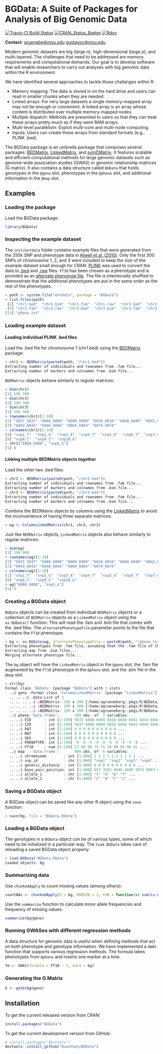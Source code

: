 BGData: A Suite of Packages for Analysis of Big Genomic Data
============================================================

[![Travis-CI Build Status](https://travis-ci.org/QuantGen/BGData.svg?branch=master)](https://travis-ci.org/QuantGen/BGData)
[![CRAN_Status_Badge](http://www.r-pkg.org/badges/version/BGData)](https://CRAN.R-project.org/package=BGData)
[![Rdoc](http://www.rdocumentation.org/badges/version/BGData)](http://www.rdocumentation.org/packages/BGData)

**Contact**: gruenebe@msu.edu gustavoc@msu.edu

Modern genomic datasets are big (large *n*), high-dimensional (large *p*), and multi-layered. The challenges that need to be addressed are memory requirements and computational demands. Our goal is to develop software that will enable researchers to carry out analyses with big genomic data within the R environment.

We have identified several approaches to tackle those challanges within R:

- Memory mapping: The data is stored in on the hard drive and users can read in smaller chunks when they are needed.
- Linked arrays: For very large datasets a single memory-mapped array may not be enough or convenient. A linked array is an array whose content is distributed over multiple memory-mapped nodes.
- Multiple dispatch: Methods are presented to users so that they can treat these arrays pretty much as if they were RAM arrays.
- Multi-level parallelism: Exploit multi-core and multi-node computing.
- Inputs: Users can create these arrays from standard formats (e.g., PLINK .bed).

The BGData package is an umbrella package that comprises several packages: [BEDMatrix](https://github.com/QuantGen/BEDMatrix), [LinkedMatrix](https://github.com/QuantGen/LinkedMatrix), and [symDMatrix](https://github.com/QuantGen/symDMatrix). It features scalable and efficient computational methods for large genomic datasets such as genome-wide association studies (GWAS) or genomic relationship matrices (G matrix). It also contains a data structure called `BGData` that holds genotypes in the `@geno` slot, phenotypes in the `@pheno` slot, and additional information in the `@map` slot.


Examples
--------

### Loading the package

Load the BGData package:

```R
library(BGData)
```

### Inspecting the example dataset

The `inst/extdata` folder contains example files that were generated from the 250k SNP and phenotype data in [Atwell et al. (2010)](http://www.nature.com/nature/journal/v465/n7298/full/nature08800.html). Only the first 300 SNPs of chromosome 1, 2, and 3 were included to keep the size of the example dataset small enough for CRAN. [PLINK](https://www.cog-genomics.org/plink2) was used to convert the data to [.bed](https://www.cog-genomics.org/plink2/input#bed) and [.raw](https://www.cog-genomics.org/plink2/input#raw) files. `FT10` has been chosen as a phenotype and is provided as an [alternate phenotype file](https://www.cog-genomics.org/plink2/input#pheno). The file is intentionally shuffled to demonstrate that the additional phenotypes are put in the same order as the rest of the phenotypes.

```R
> path <- system.file("extdata", package = "BGData")
> list.files(path)
 [1] "chr1.bed"  "chr1.bim"  "chr1.fam"  "chr1.raw"  "chr2.bed"  "chr2.bim"
 [7] "chr2.fam"  "chr2.raw"  "chr3.bed"  "chr3.bim"  "chr3.fam"  "chr3.raw"
[13] "pheno.txt"
```

### Loading example dataset

#### Loading individual PLINK .bed files

Load the .bed file for chromosome 1 (chr1.bed) using the [BEDMatrix](https://github.com/QuantGen/BEDMatrix) package:

```R
> chr1 <- BEDMatrix(paste0(path, "/chr1.bed"))
Extracting number of individuals and rownames from .fam file...
Extracting number of markers and colnames from .bim file...
```

`BEDMatrix` objects behave similarly to regular matrices:

```R
> dim(chr1)
[1] 199 300
> dim(chr2)
[1] 199 300
> dim(chr3)
[1] 199 300
> rownames(chr1)[1:10]
[1] "5837_5837" "6008_6008" "6009_6009" "6016_6016" "6040_6040" "6042_6042"
[7] "6043_6043" "6046_6046" "6064_6064" "6074_6074"
> colnames(chr1)[1:10]
[1] "snp1_T"  "snp2_G"  "snp3_A"  "snp4_T"  "snp5_G"  "snp6_T"  "snp7_C"
[8] "snp8_C"  "snp9_C"  "snp10_G"
> chr1["6008_6008", "snp5_G"]
[1] 0
```

#### Linking multiple BEDMatrix objects together

Load the other two .bed files:

```R
> chr2 <- BEDMatrix(paste0(path, "/chr2.bed"))
Extracting number of individuals and rownames from .fam file...
Extracting number of markers and colnames from .bim file...
> chr3 <- BEDMatrix(paste0(path, "/chr3.bed"))
Extracting number of individuals and rownames from .fam file...
Extracting number of markers and colnames from .bim file...
```

Combine the BEDMatrix objects by columns using the [LinkedMatrix](https://github.com/QuantGen/LinkedMatrix) to avoid the inconvenience of having three separate matrices:

```R
> wg <- ColumnLinkedMatrix(chr1, chr2, chr3)
```

Just like `BEDMatrix` objects, `LinkedMatrix` objects also behave similarly to regular matrices:

```R
> dim(wg)
[1] 199 900
> rownames(wg)[1:10]
[1] "5837_5837" "6008_6008" "6009_6009" "6016_6016" "6040_6040" "6042_6042"
[7] "6043_6043" "6046_6046" "6064_6064" "6074_6074"
> colnames(wg)[1:10]
[1] "snp1_T"  "snp2_G"  "snp3_A"  "snp4_T"  "snp5_G"  "snp6_T"  "snp7_C"
[8] "snp8_C"  "snp9_C"  "snp10_G"
> wg["6008_6008", "snp5_G"]
[1] 0
```

### Creating a BGData object

`BGData` objects can be created from individual `BEDMatrix` objects or a collection of `BEDMatrix` objects as a `LinkedMatrix` object using the `as.BGData()` function. This will read the .fam and .bim file that comes with the .bed files. The `alternatePhenotypeFile` parameter points to the file that contains the `FT10` phenotype:

```R
> bg <- as.BGData(wg, alternatePhenotypeFile = paste0(path, "/pheno.txt"))
Extracting phenotypes from .fam file, assuming that the .fam file of the first BEDMatrix instance is representative of all the other nodes...
Extracting map from .bim files...
Merging alternate phenotype file...
```

The `bg` object will have the `LinkedMatrix` object in the `@geno` slot, the .fam file augmented by the `FT10` phenotype in the `@pheno` slot, and the .bim file in the `@map` slot.

```R
> str(bg)
Formal class 'BGData' [package "BGData"] with 3 slots
  ..@ geno :Formal class 'ColumnLinkedMatrix' [package "LinkedMatrix"] with 1 slot
  .. .. ..@ .Data:List of 3
  .. .. .. ..$ :BEDMatrix: 199 x 300 [/home/agrueneberg/.pkgs/R/BGData/extdata/chr1.bed]
  .. .. .. ..$ :BEDMatrix: 199 x 300 [/home/agrueneberg/.pkgs/R/BGData/extdata/chr2.bed]
  .. .. .. ..$ :BEDMatrix: 199 x 300 [/home/agrueneberg/.pkgs/R/BGData/extdata/chr3.bed]
  ..@ pheno:'data.frame':       199 obs. of  7 variables:
  .. ..$ FID      : int [1:199] 5837 6008 6009 6016 6040 6042 6043 6046 6064 6074 ...
  .. ..$ IID      : int [1:199] 5837 6008 6009 6016 6040 6042 6043 6046 6064 6074 ...
  .. ..$ PAT      : int [1:199] 0 0 0 0 0 0 0 0 0 0 ...
  .. ..$ MAT      : int [1:199] 0 0 0 0 0 0 0 0 0 0 ...
  .. ..$ SEX      : int [1:199] 0 0 0 0 0 0 0 0 0 0 ...
  .. ..$ PHENOTYPE: int [1:199] -9 -9 -9 -9 -9 -9 -9 -9 -9 -9 ...
  .. ..$ FT10     : num [1:199] 57 60 98 75 71 56 90 93 96 91 ...
  ..@ map  :'data.frame':       900 obs. of  6 variables:
  .. ..$ chromosome        : int [1:900] 1 1 1 1 1 1 1 1 1 1 ...
  .. ..$ snp_id            : chr [1:900] "snp1" "snp2" "snp3" "snp4" ...
  .. ..$ genetic_distance  : int [1:900] 0 0 0 0 0 0 0 0 0 0 ...
  .. ..$ base_pair_position: int [1:900] 657 3102 4648 4880 5975 6063 6449 6514 6603 6768 ...
  .. ..$ allele_1          : chr [1:900] "T" "G" "A" "T" ...
  .. ..$ allele_2          : chr [1:900] "C" "A" "C" "C" ...
```

### Saving a BGData object

A BGData object can be saved like any other R object using the `save` function:

```R
> save(bg, file = "BGData.RData")
```

### Loading a BGData object

The genotypes in a `BGData` object can be of various types, some of which need to be initialized in a particular way. The `load.BGData` takes care of reloading a saved BGData object properly:

```R
> load.BGData("BGData.RData")
Loaded objects: bg
```

### Summarizing data

Use `chunkedApply` to count missing values (among others):

```R
countNAs <- chunkedApply(X = bg, MARGIN = 2, FUN = function(x) sum(is.na(x)))
```

Use the `summarize` function to calculate minor allele frequencies and frequency of missing values:

```R
summarize(bg@geno)
```

### Running GWASes with different regression methods

A data structure for genomic data is useful when defining methods that act on both phenotype and genotype information. We have implemented a `GWAS` function that supports various regression methods. The formula takes phenotypes from `@pheno` and inserts one marker at a time.

```R
fm <- GWAS(formula = FT10 ~ 1, data = bg)
```

### Generating the G Matrix

```R
G <- getG(bg@geno)
```


Installation
------------

To get the current released version from CRAN:

```R
install.packages("BGData")
```

To get the current development version from GitHub:

```R
# install.packages("devtools")
devtools::install_github("QuantGen/BGData")
```
